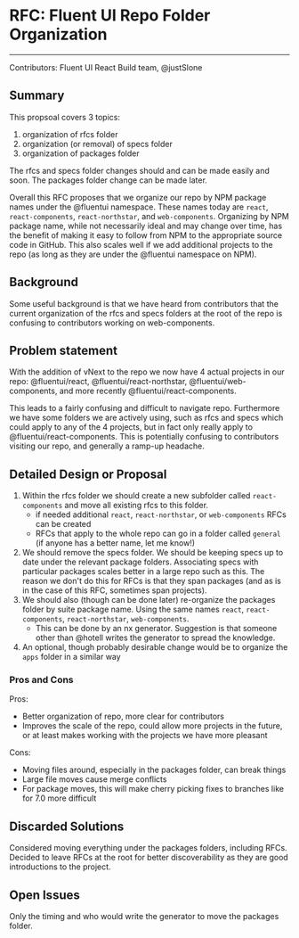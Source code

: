 # RFC: Fluent UI Repo Folder Organization

---

Contributors: Fluent UI React Build team, @justSlone

## Summary

This propsoal covers 3 topics:
1. organization of rfcs folder
2. organization (or removal) of specs folder
3. organization of packages folder

The rfcs and specs folder changes should and can be made easily and soon. The packages folder change can be made later. 

Overall this RFC proposes that we organize our repo by NPM package names under the @fluentui namespace. 
These names today are `react`, `react-components`, `react-northstar`, and `web-components`. Organizing by NPM package name, 
while not necessarily ideal and may change over time, has the benefit of making it easy to follow from NPM to the appropriate source code in GitHub. 
This also scales well if we add additional projects to the repo (as long as they are under the @fluentui namespace on NPM). 

## Background

Some useful background is that we have heard from contributors that the current organization of the rfcs and specs folders at the root of the 
repo is confusing to contributors working on web-components. 

## Problem statement

With the addition of vNext to the repo we now have 4 actual projects in our repo: 
@fluentui/react, @fluentui/react-northstar, @fluentui/web-components, and more recently @fluentui/react-components.

This leads to a fairly confusing and difficult to navigate repo. Furthermore we have some folders we are actively using, such as rfcs and specs
which could apply to any of the 4 projects, but in fact only really apply to @fluentui/react-components. This is potentially confusing to 
contributors visiting our repo, and generally a ramp-up headache. 

## Detailed Design or Proposal

1. Within the rfcs folder we should create a new subfolder called `react-components` and move all existing rfcs to this folder. 
   - if needed additional `react`, `react-northstar`, or `web-components` RFCs can be created
   - RFCs that apply to the whole repo can go in a folder called `general` (if anyone has a better name, let me know!)
2. We should remove the specs folder. We should be keeping specs up to date under the relevant package folders. Associating specs with particular packages scales better in a large repo such as this. 
The reason we don't do this for RFCs is that they span packages (and as is in the case of this RFC, sometimes span projects). 
3. We should also (though can be done later) re-organize the packages folder by suite package name. Using the same names `react`, `react-components`, `react-northstar`, `web-components`.
   - This can be done by an nx generator. Suggestion is that someone other than @hotell writes the generator to spread the knowledge. 
4. An optional, though probably desirable change would be to organize the `apps` folder in a similar way

### Pros and Cons

Pros:
- Better organization of repo, more clear for contributors
- Improves the scale of the repo, could allow more projects in the future, or at least makes working with the projects we have more pleasant

Cons:
- Moving files around, especially in the packages folder, can break things
- Large file moves cause merge conflicts
- For package moves, this will make cherry picking fixes to branches like for 7.0 more difficult

## Discarded Solutions

Considered moving everything under the packages folders, including RFCs. Decided to leave RFCs at the root for better discoverability as they are good introductions to the project. 

## Open Issues

Only the timing and who would write the generator to move the packages folder. 
